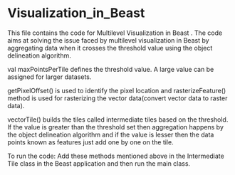 # Visualization_in_Beast
This file contains the code for Multilevel Visualization in Beast .
The code aims at solving the issue faced by multilevel visualization in Beast by aggregating data when it crosses the threshold value
using the object delineation algorithm.

val maxPointsPerTile defines the threshold value. A large value can be assigned for larger datasets.

getPixelOffset() is used to identify the pixel location and rasterizeFeature() method is used for rasterizing the vector data(convert vector data to raster data).

vectorTile() builds the tiles called intermediate tiles based on the threshold. If the value is greater than the threshold set then aggregation happens by
the object delineation algorithm and if the value is lesser then the data points known as features just add one by one on the tile.

To run the code:
Add these methods mentioned above in the Intermediate Tile class in the Beast application and then run the main class.



